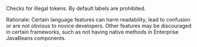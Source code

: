 Checks for illegal tokens. By default labels are prohibited.

Rationale: Certain language features can harm readability, lead to
confusion or are not obvious to novice developers. Other features may be
discouraged in certain frameworks, such as not having native methods in
Enterprise JavaBeans components.
